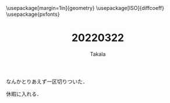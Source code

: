 ﻿---
title: 20220322
yesterday: 20220321
tomorrow: 20220323
days: 816
author: Takala
header-includes:
  - \usepackage[margin=1in]{geometry}
  - \usepackage[ISO]{diffcoeff}
  - \usepackage{pxfonts}
---


なんかとりあえず一区切りついた．


休暇に入れる．


